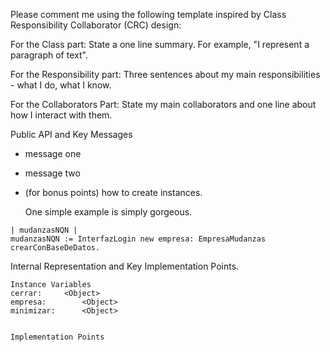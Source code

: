 Please comment me using the following template inspired by Class Responsibility Collaborator (CRC) design:

For the Class part:  State a one line summary. For example, "I represent a paragraph of text".

For the Responsibility part: Three sentences about my main responsibilities - what I do, what I know.

For the Collaborators Part: State my main collaborators and one line about how I interact with them.

Public API and Key Messages

- message one
- message two
- (for bonus points) how to create instances.

   One simple example is simply gorgeous.

```
| mudanzasNQN |
mudanzasNQN := InterfazLogin new empresa: EmpresaMudanzas crearConBaseDeDatos.
```

Internal Representation and Key Implementation Points.

    Instance Variables
	cerrar:		<Object>
	empresa:		<Object>
	minimizar:		<Object>


    Implementation Points